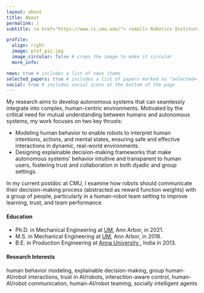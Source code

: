 ```yaml
---
layout: about
title: About
permalink: /
subtitle: <a href="https://www.ri.cmu.edu/"> <small> Robotics Institute </small> </a> <b><font size="+2">.</font></b> <a href="https://www.cmu.edu/"> <small>Carnegie Mellon University</small></a> <b> <font size="+2">.</font></b> <small> Postdoctoral researcher at </small> <a href="https://tbd.ri.cmu.edu/"><small>TBD, </small></a> <a href="https://harp.ri.cmu.edu/"><small>HARP, </small></a> <small> and RASL </small>

profile:
  align: right
  image: prof_pic.jpg
  image_circular: false # crops the image to make it circular
  more_info:

news: true # includes a list of news items
selected_papers: true # includes a list of papers marked as "selected={true}"
social: true # includes social icons at the bottom of the page
---
```


My research aims to develop autonomous systems that can seamlessly integrate into complex, human-centric environments. Motivated by the critical need for mutual understanding between humans and autonomous systems, my work focuses on two key thrusts:
- Modeling human behavior to enable robots to interpret human intentions, actions, and mental states, ensuring safe and effective interactions in dynamic, real-world environments.
- Designing explainable decision-making frameworks that make autonomous systems' behavior intuitive and transparent to human users, fostering trust and collaboration in both dyadic and group settings.

In my current postdoc at CMU, I examine how robots should communicate their decision-making process (abstracted as reward function weights) with a group of people, particularly in a human-robot team setting to improve learning, trust, and team performance. 

<h4>Education</h4>
<ul>
  <li> Ph.D. in Mechanical Engineering at <a href="https://umich.edu/">UM</a>, Ann Arbor, in 2021. </li>
  <li> M.S. in Mechanical Engineering at <a href="https://umich.edu/">UM</a>, Ann Arbor, in 2018. </li>
  <li> B.E. in Production Engineering at <a href="https://www.annauniv.edu/"> Anna University </a>, India in 2013. </li>
</ul>

<h4>Research Interests</h4>  
human behavior modeling, explainable decision-making, group human-AI/robot interactions, trust in AI/robots, interaction-aware control, human-AI/robot communication, human-AI/robot teaming, socially intelligent agents

